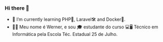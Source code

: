 ### Hi there 👋

- 🌱 I’m currently learning PHP🐘, Laravel🛠 and Docker🐳.
- 🙋‍♂️ Meu nome é Werner, e sou 🎓 estudante do curso 💻🖥 Técnico em Informática pela Escola Téc. Estadual 25 de Julho.
